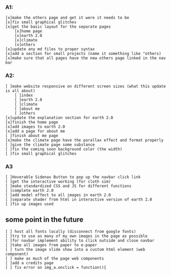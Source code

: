### A1:
    [x]make the others page and get it were it needs to be
    [x]fix small graphical glitches
    [x]get the basic layout for the separate pages
        [x]home page
        [x]earth 2.0
        [x]climate
        [x]others
    [x]update any md files to proper syntax
    [x]add a section for small projects (name it something like "others)
    [x]make sure that all pages have the new others page linked in the nav bar
     
### A2:
    [ ]make website responsive on different screen sizes (what this update is all about) 
        [ ]index
        [ ]earth 2.0
        [ ]climate
        [ ]about me
        [ ]others
    [x]update the explanation section for earth 2.0
    [x]finish the home page
    [x]add images to earth 2.0
    [x]add a page for about me
	[ ]finish about me page
    [x]make the climate page have the parallax effect and format properly
    [ ]give the climate page some substance 
    [ ]fix the coming soon background color (the width)
    [ ]fix small graphical glitches
### A3
	[ ]Hoverable Sidenav Button to pop up the navbar click link
	[ ]get the interactive working (for cloth sim)
	[ ]make standardized CSS and JS for different functions 
	[ ]complete earth 2.0
	[ ]add model effect to all images in earth 2.0
	[ ]separate shader from html in interactive version of earth 2.0
	[ ]fix up images used
	
## some point in the future
    [ ] host all fonts locally (disconnect from google fonts)
    [ ]try to use as many of my own images in the page as possible
    [ ]for navbar implement ability to click outside and close navbar
    [ ]take all images from paper to e-paper
    [ ] turn the image slide show into a custom html element (web component)
    [ ] make as much of the page web components 
    [ ]add a credits page
	[ ] fix error on img_a.onclick = function(){
    
